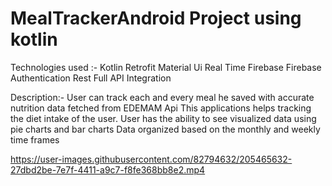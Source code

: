 # MealTrackerAndroid Project using kotlin
Technologies used :-
Kotlin
Retrofit
Material Ui
Real Time Firebase
Firebase Authentication
Rest Full API Integration

Description:- 
User can track each and every meal he saved with accurate nutrition data fetched from EDEMAM Api
This applications helps tracking the diet intake of the user. 
User has the ability to see visualized data using pie charts and bar charts 
Data organized based on the monthly and weekly time frames


https://user-images.githubusercontent.com/82794632/205465632-27dbd2be-7e7f-4411-a9c7-f8fe368bb8e2.mp4

